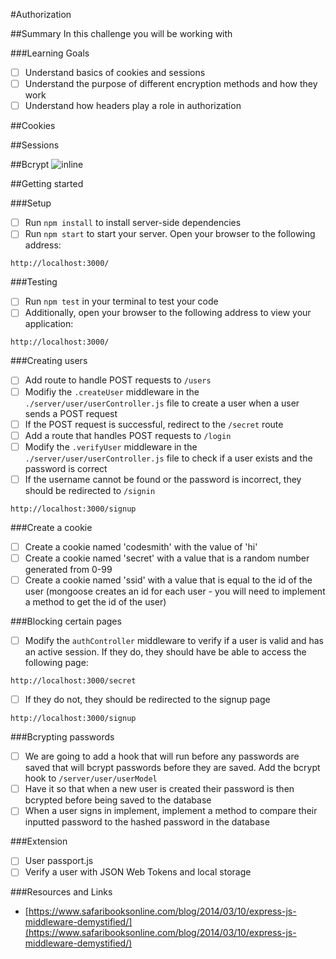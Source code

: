 #Authorization

##Summary
In this challenge you will be working with

###Learning Goals
- [ ] Understand basics of cookies and sessions
- [ ] Understand the purpose of different encryption methods and how they work
- [ ] Understand how headers play a role in authorization

##Cookies

##Sessions

##Bcrypt
![inline](http://3.bp.blogspot.com/-MZXxu6K5kmw/UpYnwO89WEI/AAAAAAAAAAU/gjQza5sXz48/s1600/password_hashing.png)

##Getting started

###Setup
- [ ] Run ```npm install``` to install server-side dependencies
- [ ] Run ```npm start``` to start your server. Open your browser to the following address:
````
http://localhost:3000/
````

###Testing
- [ ] Run ```npm test``` in your terminal to test your code
- [ ] Additionally, open your browser to the following address to view your application:
````
http://localhost:3000/
````

###Creating users
- [ ] Add route to handle POST requests to ```/users```
- [ ] Modifiy the ```.createUser``` middleware in the ```./server/user/userController.js``` file to create a user when a user sends a POST request
- [ ] If the POST request is successful, redirect to the ```/secret``` route
- [ ] Add a route that handles POST requests to ```/login```
- [ ] Modify the ```.verifyUser``` middleware in the ```./server/user/userController.js``` file to check if a user exists and the password is correct
- [ ] If the username cannot be found or the password is incorrect, they should be redirected to ```/signin```
````
http://localhost:3000/signup
````

###Create a cookie
- [ ] Create a cookie named 'codesmith' with the value of 'hi'
- [ ] Create a cookie named 'secret' with a value that is a random number generated from 0-99
- [ ] Create a cookie named 'ssid' with a value that is equal to the id of the user (mongoose creates an id for each user - you will need to implement a method to get the id of the user)

###Blocking certain pages
- [ ] Modify the ```authController``` middleware to verify if a user is valid and has an active session. If they do, they should have be able to access the following page:
````
http://localhost:3000/secret
````
- [ ] If they do not, they should be redirected to the signup page
````
http://localhost:3000/signup
````

###Bcrypting passwords
- [ ] We are going to add a hook that will run before any passwords are saved that will bcrypt passwords before they are saved. Add the bcrypt hook to ```/server/user/userModel```
- [ ] Have it so that when a new user is created their password is then bcrypted before being saved to the database
- [ ] When a user signs in implement, implement a method to compare their inputted password to the hashed password in the database

###Extension
- [ ] User passport.js
- [ ] Verify a user with JSON Web Tokens and local storage

###Resources and Links
- [https://www.safaribooksonline.com/blog/2014/03/10/express-js-middleware-demystified/](https://www.safaribooksonline.com/blog/2014/03/10/express-js-middleware-demystified/)

